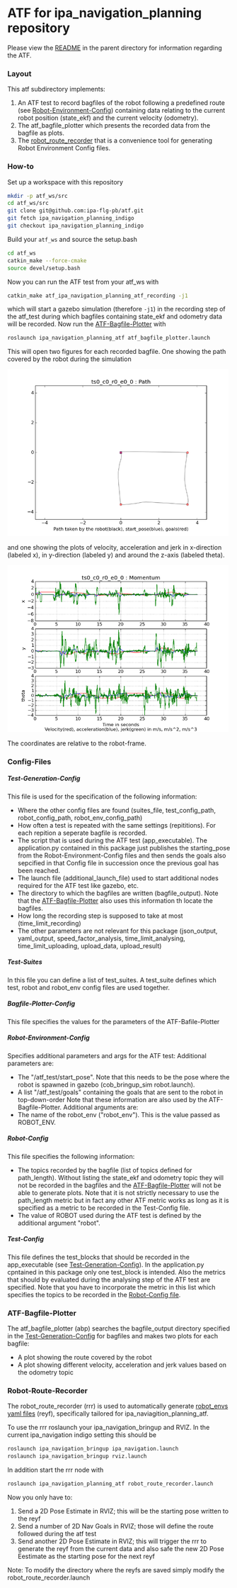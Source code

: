 # ATF for ipa_navigation_planning repository

Please view the [README](../README.md) in the parent directory for information regarding the ATF.

### Layout

This atf subdirectory implements:
1. An ATF test to record bagfiles of the robot following a predefined route (see [Robot-Environment-Config](#####Robot-Environment-Config)) containing data relating to the current robot position (state_ekf) and the current velocity (odometry).
1. The atf_bagfile_plotter which presents the recorded data from the bagfile as plots.
1. The [robot_route_recorder](###Robot-Route-Recorder) that is a convenience tool for generating Robot Environment Config files.

### How-to

Set up a workspace with this repository
```sh
mkdir -p atf_ws/src
cd atf_ws/src
git clone git@github.com:ipa-flg-pb/atf.git
git fetch ipa_navigation_planning_indigo
git checkout ipa_navigation_planning_indigo
```
Build your `atf_ws` and source the setup.bash
```sh
cd atf_ws
catkin_make --force-cmake
source devel/setup.bash
```
Now you can run the ATF test from your atf_ws with
```sh
catkin_make atf_ipa_navigation_planning_atf_recording -j1
```
which will start a gazebo simulation (therefore `-j1`) in the recording step of the atf_test during which bagfiles containing state_ekf and odometry data will be recorded. Now run the [ATF-Bagfile-Plotter](###ATF-Bagfile-Plotter) with
```sh
roslaunch ipa_navigation_planning_atf atf_bagfile_plotter.launch
```
This will open two figures for each recorded bagfile. One showing the path covered by the robot during the simulation

<img src="doc/path.png" width="500">

and one showing the plots of velocity, acceleration and jerk in x-direction (labeled x), in y-direction (labeled y) and around the z-axis (labeled theta).

<img src="doc/odom.png" width="500">

The coordinates are relative to the robot-frame.

### Config-Files
##### Test-Generation-Config

This file is used for the specification of the following information:
* Where the other config files are found (suites_file, test_config_path, robot_config_path, robot_env_config_path)
* How often a test is repeated with the same settings (repititions). For each repition a seperate bagfile is recorded.
* The script that is used during the ATF test (app_executable). The application.py contained in this package just publishes the starting_pose from the Robot-Environment-Config files and then sends the goals also sepcified in that Config file in succession once the previous goal has been reached.
* The launch file (additional_launch_file) used to start additional nodes required for the ATF test like gazebo, etc.
* The directory to which the bagfiles are written (bagfile_output). Note that the [ATF-Bagfile-Plotter](###ATF-Bagfile-Plotter) also uses this information th locate the bagfiles.
* How long the recording step is supposed to take at most (time_limit_recording)
* The other parameters are not relevant for this package (json_output, yaml_output, speed_factor_analysis, time_limit_analysing, time_limit_uploading, upload_data, upload_result)

##### Test-Suites

In this file you can define a list of test_suites. A test_suite defines which test, robot and robot_env config files are used together.

##### Bagfile-Plotter-Config

This file specifies the values for the parameters of the ATF-Bafile-Plotter

##### Robot-Environment-Config

Specifies additional parameters and args for the ATF test:
Additional parameters are:
* The "/atf_test/start_pose". Note that this needs to be the pose where the robot is spawned in gazebo (cob_bringup_sim robot.launch).
* A list "/atf_test/goals" containing the goals that are sent to the robot in top-down-order
Note that these information are also used by the ATF-Bagfile-Plotter.
Additional arguments are:
* The name of the robot_env ("robot_env"). This is the value passed as ROBOT_ENV.

##### Robot-Config

This file specifies the following information:
* The topics recorded by the bagfile (list of topics defined for path_length). Without listing the state_ekf and odometry topic they will not be recorded in the bagfiles and the [ATF-Bagfile-Plotter](###ATF-Bagfile-Plotter) will not be able to generate plots. Note that it is not strictly necessary to use the path_length metric but in fact any other ATF metric works as long as it is specified as a metric to be recorded in the Test-Config file.
* The value of ROBOT used during the ATF test is defined by the additional argument "robot".

##### Test-Config

This file defines the test_blocks that should be recorded in the app_executable (see [Test-Generation-Config](#####Test-Generation-Config)). In the application.py cpntained in this package only one test_block is intended. Also the metrics that should by evaluated during the analysing step of the ATF test are specified. Note that you have to incorporate the metric in this list which specifies the topics to be recorded in the [Robot-Config file](#####Robot-Config).

### ATF-Bagfile-Plotter

The atf_bagfile_plotter (abp) searches the bagfile_output directory specified in the [Test-Generation-Config](####Test-Generation-Config) for bagfiles and makes two plots for each bagfile:
* A plot showing the route covered by the robot
* A plot showing different velocity, acceleration and jerk values based on the odometry topic

### Robot-Route-Recorder

The robot_route_recorder (rrr) is used to automatically generate [robot_envs yaml files](#####Robot-Environment-Config) (reyf), specifically tailored for ipa_naviagition_planning_atf.

To use the rrr roslaunch your ipa_navigation_bringup and RVIZ. In the current ipa_navigation indigo setting this should be
```sh
roslaunch ipa_navigation_bringup ipa_navigation.launch
roslaunch ipa_navigation_bringup rviz.launch
```
In addition start the rrr node with
```sh
roslaunch ipa_navigation_planning_atf robot_route_recorder.launch
```

Now you only have to:
1. Send a 2D Pose Estimate in RVIZ; this will be the starting pose written to the reyf
1. Send a number of 2D Nav Goals in RVIZ; those will define the route followed during the atf test
1. Send another 2D Pose Estimate in RVIZ; this will trigger the rrr to generate the reyf from the current data and also safe the new 2D Pose Eestimate as the starting pose for the next reyf

Note: To modify the directory where the reyfs are saved simply modify the robot_route_recorder.launch
